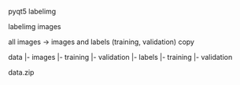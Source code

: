 pyqt5
labelimg

labelimg images

all images -> images and labels (training, validation) copy

data
    |- images
        |- training
        |- validation
    |- labels
        |- training
        |- validation

data.zip


